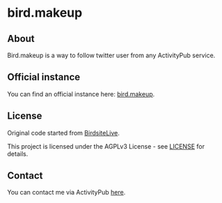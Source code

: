 # bird.makeup

## About

Bird.makeup is a way to follow twitter user from any ActivityPub service. 

## Official instance 

You can find an official instance here: [bird.makeup](https://bird.makeup). 

## License

Original code started from [BirdsiteLive](https://github.com/NicolasConstant/BirdsiteLive).

This project is licensed under the AGPLv3 License - see [LICENSE](https://git.sr.ht/~cloutier/bird.makeup/tree/master/item/LICENSE) for details.

## Contact

You can contact me via ActivityPub <a rel="me" href="https://social.librem.one/@vincent">here</a>.


